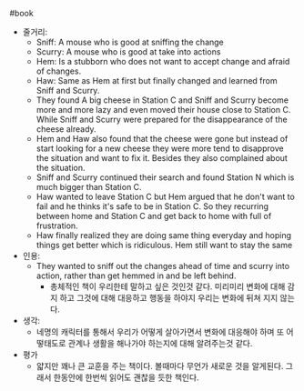 #book 
- 줄거리:
    - Sniff: A mouse who is good at sniffing the change
    - Scurry: A mouse who is good at take into actions
    - Hem: Is a stubborn who does not want to accept change and afraid of changes.
    - Haw: Same as Hem at first but finally changed and learned from Sniff and Scurry.
    - They found A big cheese in Station C and Sniff and Scurry become more and more lazy and even moved their house close to Station C. While Sniff and Scurry were prepared for the disappearance of the cheese already. 
    - Hem and Haw also found that the cheese were gone but instead of start looking for a new cheese they were more tend to disapprove the situation and want to fix it. Besides they also complained about the situation.
    - Sniff and Scurry continued their search and found Station N which is much bigger than Station C.
    - Haw wanted to leave Station C but Hem argued that he don't want to fail and he thinks it's safe to be in Station C. So they recurring between home and Station C and get back to home with full of frustration.
    - Haw finally realized they are doing same thing everyday and hoping things get better which is ridiculous. Hem still want to stay the same 
- 인용:
	- They wanted to sniff out the changes ahead of time and scurry into action, rather than get hemmed in and be left behind. 
		-   총체적인 책이 우리한테 말하고 싶은 것인것 같다. 미리미리 변화에 대해 감지 하고 그것에 대해 대응하고 행동을 하야지 우리는 변화에 뒤쳐 지지 않는다.
- 생각:
	- 네명의 캐릭터를 통해서 우리가 어떻게 살아가면서 변화에 대응해야 하며 또 어떻태도로 관계나 생활을 해나가야 하는지에 대해 알려주는것 같다.
- 평가
	- 얇지만 꽤나 큰 교훈을 주는 책이다. 볼때마다 무언가 새로운 것을 알게된다. 그래서 한동안에 한번씩 읽어도 괜찮을 듯한 책인다.

